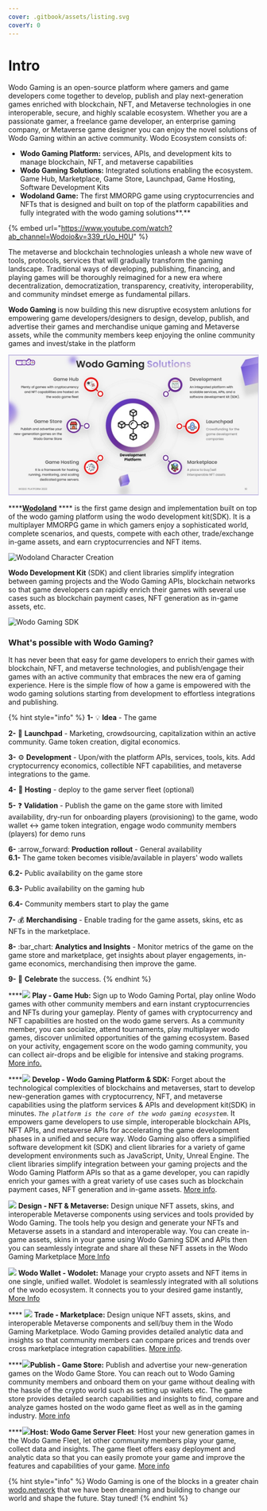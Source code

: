 ```yaml
---
cover: .gitbook/assets/listing.svg
coverY: 0
---
```


# Intro

Wodo Gaming is an open-source platform where gamers and game developers come together to develop, publish and play next-generation games enriched with blockchain, NFT, and Metaverse technologies in one interoperable, secure, and highly scalable ecosystem. Whether you are a passionate gamer, a freelance game developer, an enterprise gaming company, or Metaverse game designer you can enjoy the novel solutions of Wodo Gaming within an active community. Wodo Ecosystem consists of:&#x20;

* **Wodo Gaming Platform:** services, APIs, and development kits to manage blockchain, NFT, and metaverse capabilities
* **Wodo Gaming Solutions:** Integrated solutions enabling the ecosystem. Game Hub, Marketplace, Game Store, Launchpad, Game Hosting, Software Development Kits &#x20;
* **Wodoland Game:** The first MMORPG game using cryptocurrencies and NFTs that is designed and built on top of the platform capabilities and fully integrated with the wodo gaming solutions**.**

{% embed url="https://www.youtube.com/watch?ab_channel=Wodoio&v=339_rUo_H0U" %}

The metaverse and blockchain technologies unleash a whole new wave of tools, protocols, services that will gradually transform the gaming landscape. Traditional ways of developing, publishing, financing, and playing games will be thoroughly reimagined for a new era where decentralization, democratization, transparency, creativity, interoperability, and community mindset emerge as fundamental pillars.&#x20;

**Wodo Gaming** is now building this new disruptive ecosystem anlutions for empowering game developers/designers to design, develop, publish, and advertise their games and merchandise unique gaming and Metaverse assets, while the community members keep enjoying the online community games and invest/stake in the platform &#x20;



![Wodo Gaming Ecosystem](.gitbook/assets/Slide10.JPG)

****[**Wodoland**](ecosystem/wodoland.md) **** is the first game design and implementation built on top of the wodo gaming platform using the wodo development kit(SDK). It is a multiplayer MMORPG game in which gamers enjoy a sophisticated world, complete scenarios, and quests, compete with each other, trade/exchange in-game assets, and earn cryptocurrencies and NFT items.

![Wodoland Character Creation](.gitbook/assets/wodo\_land.jpg)

**Wodo Development Kit** (SDK) and client libraries simplify integration between gaming projects and the Wodo Gaming APIs, blockchain networks so that game developers can rapidly enrich their games with several use cases such as blockchain payment cases, NFT generation as in-game assets, etc.

![Wodo Gaming SDK](<.gitbook/assets/wodo\_api\_driven\_design (1).jpg>)

### **What's possible with Wodo Gaming?**

It has never been that easy for game developers to enrich their games with blockchain, NFT, and metaverse technologies, and publish/engage their games with an active community that embraces the new era of gaming experience. Here is the simple flow of how a game is empowered with the wodo gaming solutions starting from development to effortless integrations and publishing.

{% hint style="info" %}
**1-** :bulb: **Idea** - The game

**2-** :rocket: **Launchpad** - Marketing, crowdsourcing, capitalization within an active community. Game token creation, digital economics.

**3-** :gear: **Development** -  Upon/with the platform APIs, services, tools, kits. Add cryptocurrency economics, collectible NFT capabilities, and metaverse integrations to the game.

**4-** :minidisc: **Hosting** - deploy to the game server fleet (optional)

**5-** :question: **Validation** - Publish the game on the game store with limited availability, dry-run for onboarding players (provisioning) to the game, wodo wallet <-> game token integration, engage wodo community members (players) for demo runs

**6-** :arrow\_forward: **Production** **rollout** - General availability \
&#x20;    **6.1-** The game token becomes visible/available in players' wodo wallets&#x20;

&#x20;    **6.2-** Public availability on the game store

&#x20;    **6.3-** Public availability on the gaming hub

&#x20;    **6.4-** Community members start to play the game

**7-** :moneybag: **Merchandising** - Enable trading for the game assets, skins, etc as NFTs in the marketplace.&#x20;

**8-**  :bar\_chart: **Analytics and Insights** - Monitor metrics of the game on the game store and marketplace, get insights about player engagements, in-game economics, merchandising then improve the game.&#x20;

**9-** :unicorn: **Celebrate** the success.&#x20;
{% endhint %}

****![](.gitbook/assets/iconfinder\_joystick\_gaming\_gamepad\_controller\_games\_48026.png)  **Play - Game Hub:** Sign up to Wodo Gaming Portal, play online Wodo games with other community members and earn instant cryptocurrencies and NFTs during your gameplay. Plenty of games with cryptocurrency and NFT capabilities are hosted on the wodo game servers. As a community member, you can socialize, attend tournaments, play multiplayer wodo games, discover unlimited opportunities of the gaming ecosystem. Based on your activity, engagement score on the wodo gaming community, you can collect air-drops and be eligible for intensive and staking programs. [More info.](ecosystem/gaming-hub.md)

****![](.gitbook/assets/iconfinder\_html\_code\_coding\_programming\_web\_browser\_669948.svg) **Develop - Wodo Gaming Platform & SDK:** Forget about the technological complexities of blockchains and metaverses, start to develop new-generation games with cryptocurrency, NFT, and metaverse capabilities using the platform services & APIs and development kit(SDK) in minutes. _`The platform is the core of the wodo gaming ecosystem`_. It empowers game developers to use simple, interoperable blockchain APIs, NFT APIs, and metaverse APIs for accelerating the game development phases in a unified and secure way. Wodo Gaming also offers a simplified software development kit (SDK) and client libraries for a variety of game development environments such as JavaScript, Unity, Unreal Engine. The client libraries simplify integration between your gaming projects and the Wodo Gaming Platform APIs so that as a game developer, you can rapidly enrich your games with a great variety of use cases such as blockchain payment cases, NFT generation and in-game assets. [More info](ecosystem/platform/services-and-apis/).

![](.gitbook/assets/iconfinder\_glasses\_goggles\_head\_headset\_reality\_virtual\_vr\_6646183.svg) **Design - NFT & Metaverse:** Design unique NFT assets, skins, and interoperable Metaverse components using services and tools provided by Wodo Gaming. The tools help you design and generate your NFTs and Metaverse assets in a standard and interoperable way. You can create in-game assets, skins in your game using Wodo Gaming SDK and APIs then you can seamlessly integrate and share all these NFT assets in the Wodo Gaming Marketplace [More Info](ecosystem/platform/metaverse/)

![](.gitbook/assets/wodo\_wallet.jpg) **Wodo Wallet - Wodolet:** Manage your crypto assets and NFT items in one single, unified wallet. Wodolet is seamlessly integrated with all solutions of the wodo ecosystem. It connects you to your desired game instantly, [More Info](ecosystem/platform/wodo-wallet.md)

&#x20;**** ![](.gitbook/assets/iconfinder\_market\_45278.png) **Trade - Marketplace:** Design unique NFT assets, skins, and interoperable Metaverse components and sell/buy them in the Wodo Gaming Marketplace. Wodo Gaming provides detailed analytic data and insights so that community members can compare prices and trends over cross marketplace integration capabilities. [More info](ecosystem/marketplace.md).

****![](.gitbook/assets/game\_store\_icon.jpg)**Publish - Game Store:** Publish and advertise your new-generation games on the Wodo Game Store. You can reach out to Wodo Gaming community members and onboard them on your game without dealing with the hassle of the crypto world such as setting up wallets etc. The game store provides detailed search capabilities and insights to find, compare and analyze games hosted on the wodo game fleet as well as in the gaming industry. [More info](ecosystem/game-store.md)

****![](<.gitbook/assets/iconfinder\_abstract\_accounting\_addiction\_agency\_agent\_agriculture\_aid\_air\_airplane\_alphabet\_am\_ambulance\_answer\_apartment\_apartment icon\_application\_architecture\_arrow\_art\_athlete\_athletic\_auto\_automobile\_automotive\_b\_baby\_background\_badge\_.svg>)**Host: Wodo Game Server Fleet**:  Host your new generation games in the Wodo Game Fleet, let other community members play your game, collect data and insights. The game fleet offers easy deployment and analytic data so that you can easily promote your game and improve the features and capabilities of your game. [More info](ecosystem/game-hosting.md)



{% hint style="info" %}
Wodo Gaming is one of the blocks in a greater chain [wodo.network](https://wodo.network) that we have been dreaming and building to change our world and shape the future. Stay tuned!
{% endhint %}



